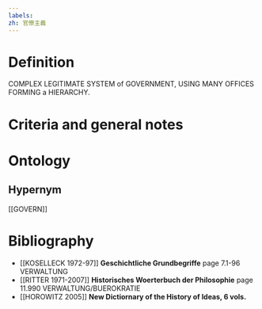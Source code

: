 ```yaml
---
labels: 
zh: 官僚主義
---
```


# Definition
COMPLEX LEGITIMATE SYSTEM of GOVERNMENT, USING MANY OFFICES FORMING a HIERARCHY.
# Criteria and general notes
# Ontology

## Hypernym
[[GOVERN]]
# Bibliography
- [[KOSELLECK 1972-97]]
**Geschichtliche Grundbegriffe** page 7.1-96
VERWALTUNG
- [[RITTER 1971-2007]]
**Historisches Woerterbuch der Philosophie** page 11.990
VERWALTUNG/BUEROKRATIE
- [[HOROWITZ 2005]]
**New Dictiornary of the History of Ideas, 6 vols.** 

